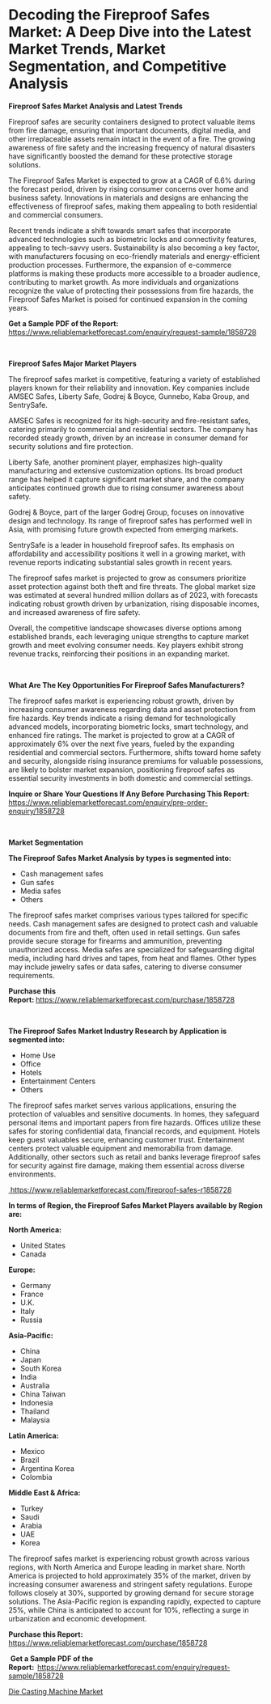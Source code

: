 <p><h1>Decoding the Fireproof Safes Market: A Deep Dive into the Latest Market Trends, Market Segmentation, and Competitive Analysis</h1></p><p><strong>Fireproof Safes Market Analysis and Latest Trends</strong></p>
<p><p>Fireproof safes are security containers designed to protect valuable items from fire damage, ensuring that important documents, digital media, and other irreplaceable assets remain intact in the event of a fire. The growing awareness of fire safety and the increasing frequency of natural disasters have significantly boosted the demand for these protective storage solutions. </p><p>The Fireproof Safes Market is expected to grow at a CAGR of 6.6% during the forecast period, driven by rising consumer concerns over home and business safety. Innovations in materials and designs are enhancing the effectiveness of fireproof safes, making them appealing to both residential and commercial consumers. </p><p>Recent trends indicate a shift towards smart safes that incorporate advanced technologies such as biometric locks and connectivity features, appealing to tech-savvy users. Sustainability is also becoming a key factor, with manufacturers focusing on eco-friendly materials and energy-efficient production processes. Furthermore, the expansion of e-commerce platforms is making these products more accessible to a broader audience, contributing to market growth. As more individuals and organizations recognize the value of protecting their possessions from fire hazards, the Fireproof Safes Market is poised for continued expansion in the coming years.</p></p>
<p><strong>Get a Sample PDF of the Report:&nbsp;</strong> <a href="https://www.reliablemarketforecast.com/enquiry/request-sample/1858728?utm_campaign=2478&utm_medium=2&utm_source=Github&utm_content=ia&utm_term=10042025&utm_id=fireproof-safes">https://www.reliablemarketforecast.com/enquiry/request-sample/1858728</a></p>
<p>&nbsp;</p>
<p><strong>Fireproof Safes Major Market Players</strong></p>
<p><p>The fireproof safes market is competitive, featuring a variety of established players known for their reliability and innovation. Key companies include AMSEC Safes, Liberty Safe, Godrej & Boyce, Gunnebo, Kaba Group, and SentrySafe. </p><p>AMSEC Safes is recognized for its high-security and fire-resistant safes, catering primarily to commercial and residential sectors. The company has recorded steady growth, driven by an increase in consumer demand for security solutions and fire protection. </p><p>Liberty Safe, another prominent player, emphasizes high-quality manufacturing and extensive customization options. Its broad product range has helped it capture significant market share, and the company anticipates continued growth due to rising consumer awareness about safety.</p><p>Godrej & Boyce, part of the larger Godrej Group, focuses on innovative design and technology. Its range of fireproof safes has performed well in Asia, with promising future growth expected from emerging markets. </p><p>SentrySafe is a leader in household fireproof safes. Its emphasis on affordability and accessibility positions it well in a growing market, with revenue reports indicating substantial sales growth in recent years.</p><p>The fireproof safes market is projected to grow as consumers prioritize asset protection against both theft and fire threats. The global market size was estimated at several hundred million dollars as of 2023, with forecasts indicating robust growth driven by urbanization, rising disposable incomes, and increased awareness of fire safety.</p><p>Overall, the competitive landscape showcases diverse options among established brands, each leveraging unique strengths to capture market growth and meet evolving consumer needs. Key players exhibit strong revenue tracks, reinforcing their positions in an expanding market.</p></p>
<p>&nbsp;</p>
<p><strong>What Are The Key Opportunities For Fireproof Safes Manufacturers?</strong></p>
<p><p>The fireproof safes market is experiencing robust growth, driven by increasing consumer awareness regarding data and asset protection from fire hazards. Key trends indicate a rising demand for technologically advanced models, incorporating biometric locks, smart technology, and enhanced fire ratings. The market is projected to grow at a CAGR of approximately 6% over the next five years, fueled by the expanding residential and commercial sectors. Furthermore, shifts toward home safety and security, alongside rising insurance premiums for valuable possessions, are likely to bolster market expansion, positioning fireproof safes as essential security investments in both domestic and commercial settings.</p></p>
<p><strong>Inquire or Share Your Questions If Any Before Purchasing This Report:</strong> <a href="https://www.reliablemarketforecast.com/enquiry/pre-order-enquiry/1858728?utm_campaign=2478&utm_medium=2&utm_source=Github&utm_content=ia&utm_term=10042025&utm_id=fireproof-safes">https://www.reliablemarketforecast.com/enquiry/pre-order-enquiry/1858728</a></p>
<p>&nbsp;</p>
<p><strong>Market Segmentation</strong></p>
<p><strong>The Fireproof Safes Market Analysis by types is segmented into:</strong></p>
<p><ul><li>Cash management safes</li><li>Gun safes</li><li>Media safes</li><li>Others</li></ul></p>
<p><p>The fireproof safes market comprises various types tailored for specific needs. Cash management safes are designed to protect cash and valuable documents from fire and theft, often used in retail settings. Gun safes provide secure storage for firearms and ammunition, preventing unauthorized access. Media safes are specialized for safeguarding digital media, including hard drives and tapes, from heat and flames. Other types may include jewelry safes or data safes, catering to diverse consumer requirements.</p></p>
<p><strong>Purchase this Report:&nbsp;</strong><a href="https://www.reliablemarketforecast.com/purchase/1858728?utm_campaign=2478&utm_medium=2&utm_source=Github&utm_content=ia&utm_term=10042025&utm_id=fireproof-safes">https://www.reliablemarketforecast.com/purchase/1858728</a></p>
<p>&nbsp;</p>
<p><strong>The Fireproof Safes Market Industry Research by Application is segmented into:</strong></p>
<p><ul><li>Home Use</li><li>Office</li><li>Hotels</li><li>Entertainment Centers</li><li>Others</li></ul></p>
<p><p>The fireproof safes market serves various applications, ensuring the protection of valuables and sensitive documents. In homes, they safeguard personal items and important papers from fire hazards. Offices utilize these safes for storing confidential data, financial records, and equipment. Hotels keep guest valuables secure, enhancing customer trust. Entertainment centers protect valuable equipment and memorabilia from damage. Additionally, other sectors such as retail and banks leverage fireproof safes for security against fire damage, making them essential across diverse environments.</p></p>
<p><a href="https://www.reliablemarketforecast.com/fireproof-safes-r1858728?utm_campaign=2478&utm_medium=2&utm_source=Github&utm_content=ia&utm_term=10042025&utm_id=fireproof-safes">&nbsp;https://www.reliablemarketforecast.com/fireproof-safes-r1858728</a></p>
<p><strong>In terms of Region, the Fireproof Safes Market Players available by Region are:</strong></p>
<p>
    <p> <strong> North America: </strong>
        <ul>
            <li>United States</li>
            <li>Canada</li>
        </ul>
        </p> 
    <p> <strong> Europe: </strong>
        <ul>
            <li>Germany</li>
            <li>France</li>
            <li>U.K.</li>
            <li>Italy</li>
            <li>Russia</li>
        </ul>
        </p> 
    <p> <strong> Asia-Pacific: </strong>
        <ul>
            <li>China</li>
            <li>Japan</li>
            <li>South Korea</li>
            <li>India</li>
            <li>Australia</li>
            <li>China Taiwan</li>
            <li>Indonesia</li>
            <li>Thailand</li>
            <li>Malaysia</li>
        </ul>
        </p> 
    <p> <strong> Latin America: </strong>
        <ul>
            <li>Mexico</li>
            <li>Brazil</li>
            <li>Argentina Korea</li>
            <li>Colombia</li>
        </ul>
        </p> 
    <p> <strong> Middle East & Africa: </strong>
        <ul>
            <li>Turkey</li>
            <li>Saudi</li>
            <li>Arabia</li>
            <li>UAE</li>
            <li>Korea</li>
        </ul>
    </p>
    </p>
<p><p>The fireproof safes market is experiencing robust growth across various regions, with North America and Europe leading in market share. North America is projected to hold approximately 35% of the market, driven by increasing consumer awareness and stringent safety regulations. Europe follows closely at 30%, supported by growing demand for secure storage solutions. The Asia-Pacific region is expanding rapidly, expected to capture 25%, while China is anticipated to account for 10%, reflecting a surge in urbanization and economic development.</p></p>
<p><strong>Purchase this Report: </strong><a href="https://www.reliablemarketforecast.com/purchase/1858728?utm_campaign=2478&utm_medium=2&utm_source=Github&utm_content=ia&utm_term=10042025&utm_id=fireproof-safes">https://www.reliablemarketforecast.com/purchase/1858728</a></p>
<p>&nbsp;<strong>Get a Sample PDF of the Report:&nbsp;&nbsp;</strong><a href="https://www.reliablemarketforecast.com/enquiry/request-sample/1858728?utm_campaign=2478&utm_medium=2&utm_source=Github&utm_content=ia&utm_term=10042025&utm_id=fireproof-safes">https://www.reliablemarketforecast.com/enquiry/request-sample/1858728</a></p>
<p><strong></strong></p>
<p><p><a href="https://github.com/leopardmicheal7019/Market-Research-Report-List-1/blob/main/die-casting-machine-market.md?utm_campaign=2478&utm_medium=2&utm_source=Github&utm_content=ia&utm_term=10042025&utm_id=fireproof-safes">Die Casting Machine Market</a></p></p>